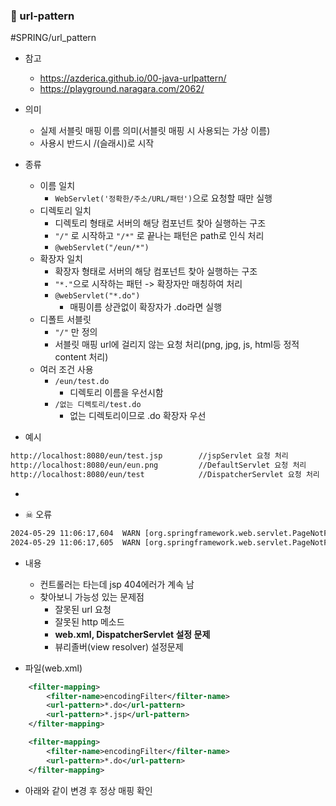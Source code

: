 ### 🌼 url-pattern
#SPRING/url_pattern
- 참고
    - https://azderica.github.io/00-java-urlpattern/
    - https://playground.naragara.com/2062/

- 의미
	- 실제 서블릿 매핑 이름 의미(서블릿 매핑 시 사용되는 가상 이름)
	- 사용시 반드시 /(슬래시)로 시작	

- 종류
	- 이름 일치
		- `WebServlet('정확한/주소/URL/패턴')`으로 요청할 때만 실행
	- 디렉토리 일치
		- 디렉토리 형태로 서버의 해당 컴포넌트 찾아 실행하는 구조
		- `"/"` 로 시작하고 `"/*"` 로 끝나는 패턴은 path로 인식 처리
		- `@webServlet("/eun/*")`
	- 확장자 일치
		- 확장자 형태로 서버의 해당 컴포넌트 찾아 실행하는 구조
		- `"*."`으로 시작하는 패턴 -> 확장자만 매칭하여 처리
		- `@webServlet("*.do")`
			- 매핑이름 상관없이 확장자가 .do라면 실행
	- 디폴트 서블릿
		- `"/"` 만 정의
		- 서블릿 매핑 url에 걸리지 않는 요청 처리(png, jpg, js, html등 정적 content 처리)
	- 여러 조건 사용
		- `/eun/test.do` 
			- 디렉토리 이름을 우선시함
		- `/없는 디렉토리/test.do`
			- 없는 디렉토리이므로 .do 확장자 우선

- 예시
```xml
http://localhost:8080/eun/test.jsp        //jspServlet 요청 처리
http://localhost:8080/eun/eun.png         //DefaultServlet 요청 처리
http://localhost:8080/eun/test            //DispatcherServlet 요청 처리
```
- 

- ☠ 오류

```xml
2024-05-29 11:06:17,604  WARN [org.springframework.web.servlet.PageNotFound] No mapping for GET /WEB-INF/jsp/eun/main/dash/ttest.jsp
2024-05-29 11:06:17,605  WARN [org.springframework.web.servlet.PageNotFound] No mapping for GET /common/error.jsp
```
- 내용
	- 컨트롤러는 타는데 jsp 404에러가 계속 남
	- 찾아보니 가능성 있는 문제점
		- 잘못된 url 요청 
		- 잘못된 http 메소드
		- **web.xml, DispatcherServlet 설정 문제**
		- 뷰리졸버(view resolver) 설정문제


- 파일(web.xml)
```xml
	<filter-mapping>
		<filter-name>encodingFilter</filter-name>
		<url-pattern>*.do</url-pattern>
		<url-pattern>*.jsp</url-pattern>
	</filter-mapping>
```

```xml
	<filter-mapping>
		<filter-name>encodingFilter</filter-name>
		<url-pattern>*.do</url-pattern>
	</filter-mapping>
```

- 아래와 같이 변경 후 정상 매핑 확인

